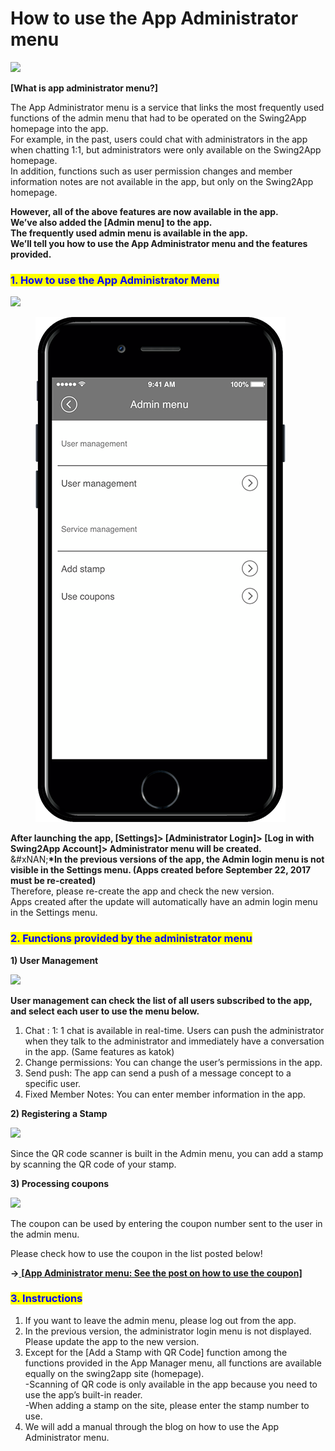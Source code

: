 # How to use the App Administrator menu

![](https://support.swing2app.com/wp-content/uploads/2018/10/app_admin.png)

**\[What is app administrator menu?]**

The App Administrator menu is a service that links the most frequently used functions of the admin menu that had to be operated on the Swing2App homepage into the app.\
For example, in the past, users could chat with administrators in the app when chatting 1:1, but administrators were only available on the Swing2App homepage.\
In addition, functions such as user permission changes and member information notes are not available in the app, but only on the Swing2App homepage.

**However, all of the above features are now available in the app.**\
**We’ve also added the \[Admin menu] to the app.**\
**The frequently used admin menu is available in the app.**\
**We’ll tell you how to use the App Administrator menu and the features provided.**

### <mark style="color:blue;">**1. How to use the App Administrator Menu**</mark>

![](https://support.swing2app.com/wp-content/uploads/2018/10/admin1.png)

<figure><img src="../../.gitbook/assets/m3g@3x.png" alt=""><figcaption></figcaption></figure>

**After launching the app, \[Settings]> \[Administrator Login]> \[Log in with Swing2App Account]> Administrator menu will be created.**\
&#xNAN;**\*In the previous versions of the app, the Admin login menu is not visible in the Settings menu. (Apps created before September 22, 2017 must be re-created)**\
Therefore, please re-create the app and check the new version.\
Apps created after the update will automatically have an admin login menu in the Settings menu.

### <mark style="color:blue;">**2. Functions provided by the administrator menu**</mark>

**1) User Management**

![](https://support.swing2app.com/wp-content/uploads/2018/10/admin2.png)

**User management can check the list of all users subscribed to the app, and select each user to use the menu below.**

1. Chat : 1: 1 chat is available in real-time. Users can push the administrator when they talk to the administrator and immediately have a conversation in the app. (Same features as katok)
2. Change permissions: You can change the user’s permissions in the app.
3. Send push: The app can send a push of a message concept to a specific user.
4. Fixed Member Notes: You can enter member information in the app.

**2) Registering a Stamp**

![](https://support.swing2app.com/wp-content/uploads/2018/10/admin3.png)

Since the QR code scanner is built in the Admin menu, you can add a stamp by scanning the QR code of your stamp.

**3) Processing coupons**

![](https://support.swing2app.com/wp-content/uploads/2018/10/coup.png)

The coupon can be used by entering the coupon number sent to the user in the admin menu.

Please check how to use the coupon in the list posted below!

**→**[ **\[**](https://support.swing2app.com/documentation/appmanage/service/coupon/)[**App Administrator menu: See the post on how to use the coupon\]**](../appmanage/service/coupon.md)

### <mark style="color:blue;">**3. Instructions**</mark>

1. If you want to leave the admin menu, please log out from the app.
2. In the previous version, the administrator login menu is not displayed. Please update the app to the new version.
3. Except for the \[Add a Stamp with QR Code] function among the functions provided in the App Manager menu, all functions are available equally on the swing2app site (homepage).\
   -Scanning of QR code is only available in the app because you need to use the app’s built-in reader.\
   -When adding a stamp on the site, please enter the stamp number to use.
4. We will add a manual through the blog on how to use the App Administrator menu.
